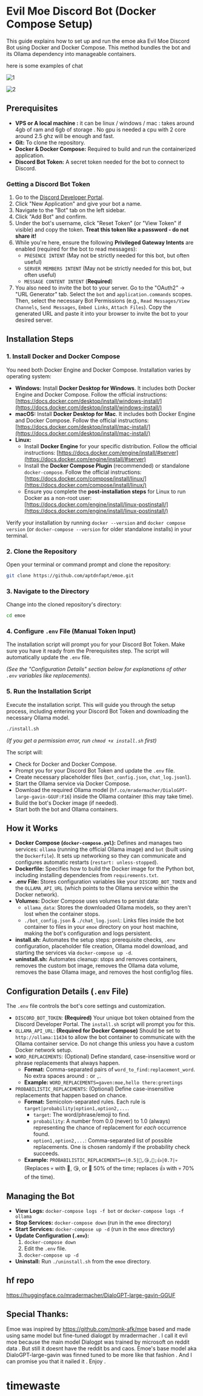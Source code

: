 # Evil Moe Discord Bot (Docker Compose Setup)

This guide explains how to set up and run the emoe aka  Evil Moe Discord Bot using Docker and Docker Compose. This method bundles the bot and its Ollama dependency into manageable containers. 

here is some examples of chat 



![1](chat-ss/moe1.webp)

![2](chat-ss/moe4.webp)

## Prerequisites

*   **VPS or A local machine :** it can be linux  / windows / mac : takes around 4gb of ram and 6gb of storage . No gpu is needed a cpu with 2 core around 2.5 ghz will be enough and fast. 
*   **Git:** To clone the repository.
*   **Docker & Docker Compose:** Required to build and run the containerized application.
*   **Discord Bot Token:** A secret token needed for the bot to connect to Discord.



### Getting a Discord Bot Token

1.  Go to the [Discord Developer Portal](https://discord.com/developers/applications).
2.  Click "New Application" and give your bot a name.
3.  Navigate to the "Bot" tab on the left sidebar.
4.  Click "Add Bot" and confirm.
5.  Under the bot's username, click "Reset Token" (or "View Token" if visible) and copy the token. **Treat this token like a password - do not share it!**
6.  While you're here, ensure the following **Privileged Gateway Intents** are enabled (required for the bot to read messages):
    *   `PRESENCE INTENT` (May not be strictly needed for this bot, but often useful)
    *   `SERVER MEMBERS INTENT` (May not be strictly needed for this bot, but often useful)
    *   `MESSAGE CONTENT INTENT` (**Required**)
7.  You also need to invite the bot to your server. Go to the "OAuth2" -> "URL Generator" tab. Select the `bot` and `application.commands` scopes. Then, select the necessary Bot Permissions (e.g., `Read Messages/View Channels`, `Send Messages`, `Embed Links`, `Attach Files`). Copy the generated URL and paste it into your browser to invite the bot to your desired server.

## Installation Steps

### 1. Install Docker and Docker Compose

You need both Docker Engine and Docker Compose. Installation varies by operating system:

*   **Windows:** Install **Docker Desktop for Windows**. It includes both Docker Engine and Docker Compose. Follow the official instructions: [https://docs.docker.com/desktop/install/windows-install/](https://docs.docker.com/desktop/install/windows-install/)
*   **macOS:** Install **Docker Desktop for Mac**. It includes both Docker Engine and Docker Compose. Follow the official instructions: [https://docs.docker.com/desktop/install/mac-install/](https://docs.docker.com/desktop/install/mac-install/)
*   **Linux:**
    *   Install **Docker Engine** for your specific distribution. Follow the official instructions: [https://docs.docker.com/engine/install/#server](https://docs.docker.com/engine/install/#server)
    *   Install the **Docker Compose Plugin** (recommended) or standalone `docker-compose`. Follow the official instructions: [https://docs.docker.com/compose/install/linux/](https://docs.docker.com/compose/install/linux/)
    *   Ensure you complete the **post-installation steps** for Linux to run Docker as a non-root user: [https://docs.docker.com/engine/install/linux-postinstall/](https://docs.docker.com/engine/install/linux-postinstall/)

Verify your installation by running `docker --version` and `docker compose version` (or `docker-compose --version` for older standalone installs) in your terminal.

### 2. Clone the Repository

Open your terminal or command prompt and clone the repository:

```bash
git clone https://github.com/aptdnfapt/emoe.git
```

### 3. Navigate to the Directory

Change into the cloned repository's directory:

```bash
cd emoe
```

### 4. Configure `.env` File (Manual Token Input)

The installation script will prompt you for your Discord Bot Token. Make sure you have it ready from the Prerequisites step. The script will automatically update the `.env` file.

*(See the "Configuration Details" section below for explanations of other `.env` variables like replacements).*

### 5. Run the Installation Script

Execute the installation script. This will guide you through the setup process, including entering your Discord Bot Token and downloading the necessary Ollama model.

```bash
./install.sh
```
*(If you get a permission error, run `chmod +x install.sh` first)*

The script will:
*   Check for Docker and Docker Compose.
*   Prompt you for your Discord Bot Token and update the `.env` file.
*   Create necessary placeholder files (`bot_config.json`, `chat_log.jsonl`).
*   Start the Ollama service via Docker Compose.
*   Download the required Ollama model (`hf.co/mradermacher/DialoGPT-large-gavin-GGUF:F16`) inside the Ollama container (this may take time).
*   Build the bot's Docker image (if needed).
*   Start both the bot and Ollama containers.

## How it Works

*   **Docker Compose (`docker-compose.yml`):** Defines and manages two services: `ollama` (running the official Ollama image) and `bot` (built using the `Dockerfile`). It sets up networking so they can communicate and configures automatic restarts (`restart: unless-stopped`).
*   **Dockerfile:** Specifies how to build the Docker image for the Python bot, including installing dependencies from `requirements.txt`.
*   **.env File:** Stores configuration variables like your `DISCORD_BOT_TOKEN` and the `OLLAMA_API_URL` (which points to the Ollama service within the Docker network).
*   **Volumes:** Docker Compose uses volumes to persist data:
    *   `ollama_data`: Stores the downloaded Ollama models, so they aren't lost when the container stops.
    *   `./bot_config.json` & `./chat_log.jsonl`: Links files inside the bot container to files in your `emoe` directory on your host machine, making the bot's configuration and logs persistent.
*   **install.sh:** Automates the setup steps: prerequisite checks, `.env` configuration, placeholder file creation, Ollama model download, and starting the services via `docker-compose up -d`.
*   **uninstall.sh:** Automates cleanup: stops and removes containers, removes the custom bot image, removes the Ollama data volume, removes the base Ollama image, and removes the host config/log files.

## Configuration Details (`.env` File)

The `.env` file controls the bot's core settings and customization.

*   `DISCORD_BOT_TOKEN`: **(Required)** Your unique bot token obtained from the Discord Developer Portal. The `install.sh` script will prompt you for this.
*   `OLLAMA_API_URL`: **(Required for Docker Compose)** Should be set to `http://ollama:11434` to allow the bot container to communicate with the Ollama container service. Do not change this unless you have a custom Docker network setup.
*   `WORD_REPLACEMENTS`: (Optional) Define standard, case-insensitive word or phrase replacements that always happen.
    *   **Format:** Comma-separated pairs of `word_to_find:replacement_word`. No extra spaces around `:` or `,`.
    *   **Example:** `WORD_REPLACEMENTS=gaven:moe,hello there:greetings`
*   `PROBABILISTIC_REPLACEMENTS`: (Optional) Define case-insensitive replacements that happen based on chance.
    *   **Format:** Semicolon-separated rules. Each rule is `target|probability|option1,option2,...`.
        *   `target`: The word/phrase/emoji to find.
        *   `probability`: A number from 0.0 (never) to 1.0 (always) representing the chance of replacement for *each* occurrence found.
        *   `option1,option2,...`: Comma-separated list of possible replacements. One is chosen randomly if the probability check succeeds.
    *   **Example:** `PROBABILISTIC_REPLACEMENTS=💀|0.5|🍆,😘,🦅;👍|0.7|💀` (Replaces 💀 with 🍆, 😘, or 🦅 50% of the time; replaces 👍 with 💀 70% of the time).

## Managing the Bot

*   **View Logs:** `docker-compose logs -f bot` or `docker-compose logs -f ollama`
*   **Stop Services:** `docker-compose down` (run in the `emoe` directory)
*   **Start Services:** `docker-compose up -d` (run in the `emoe` directory)
*   **Update Configuration (`.env`):**
    1.  `docker-compose down`
    2.  Edit the `.env` file.
    3.  `docker-compose up -d`
*   **Uninstall:** Run `./uninstall.sh` from the `emoe` directory.

## hf repo
https://huggingface.co/mradermacher/DialoGPT-large-gavin-GGUF
## Special Thanks:
Emoe was inspired by https://github.com/monk-afk/moe based and made using same model but fine-tuned dialogpt by mradermacher . I call it evil moe because the main model Dialogpt was trained by microsoft on reddit data . But still it doesnt have the reddit bs and caos. Emoe's base model aka DialoGPT-large-gavin was finned tuned to be more like that fashion . And I can promise you that it nailed it . Enjoy . 

# timewaste
